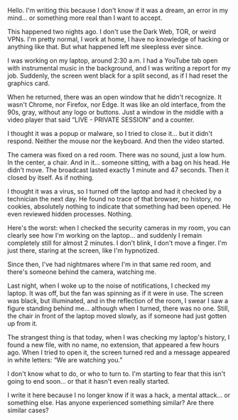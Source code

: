 Hello. I'm writing this because I don't know if it was a dream, an error in my mind... or something more real than I want to accept.

This happened two nights ago. I don't use the Dark Web, TOR, or weird VPNs. I'm pretty normal, I work at home, I have no knowledge of hacking or anything like that. But what happened left me sleepless ever since.

I was working on my laptop, around 2:30 a.m. I had a YouTube tab open with instrumental music in the background, and I was writing a report for my job. Suddenly, the screen went black for a split second, as if I had reset the graphics card.

When he returned, there was an open window that he didn't recognize. It wasn't Chrome, nor Firefox, nor Edge. It was like an old interface, from the 90s, gray, without any logo or buttons. Just a window in the middle with a video player that said “LIVE - PRIVATE SESSION” and a counter.

I thought it was a popup or malware, so I tried to close it... but it didn't respond. Neither the mouse nor the keyboard. And then the video started.

The camera was fixed on a red room. There was no sound, just a low hum. In the center, a chair. And in it... someone sitting, with a bag on his head. He didn't move. The broadcast lasted exactly 1 minute and 47 seconds. Then it closed by itself. As if nothing.

I thought it was a virus, so I turned off the laptop and had it checked by a technician the next day. He found no trace of that browser, no history, no cookies, absolutely nothing to indicate that something had been opened. He even reviewed hidden processes. Nothing.

Here's the worst: when I checked the security cameras in my room, you can clearly see how I'm working on the laptop... and suddenly I remain completely still for almost 2 minutes. I don't blink, I don't move a finger. I'm just there, staring at the screen, like I'm hypnotized.

Since then, I've had nightmares where I'm in that same red room, and there's someone behind the camera, watching me.

Last night, when I woke up to the noise of notifications, I checked my laptop. It was off, but the fan was spinning as if it were in use. The screen was black, but illuminated, and in the reflection of the room, I swear I saw a figure standing behind me… although when I turned, there was no one. Still, the chair in front of the laptop moved slowly, as if someone had just gotten up from it.

The strangest thing is that today, when I was checking my laptop's history, I found a new file, with no name, no extension, that appeared a few hours ago. When I tried to open it, the screen turned red and a message appeared in white letters:
“We are watching you.”

I don't know what to do, or who to turn to. I'm starting to fear that this isn't going to end soon... or that it hasn't even really started.

I write it here because I no longer know if it was a hack, a mental attack... or something else.
Has anyone experienced something similar? Are there similar cases?
